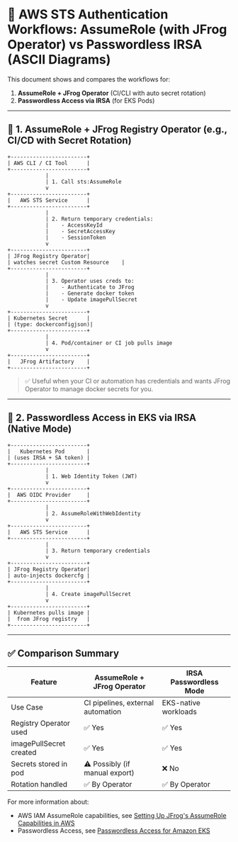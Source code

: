 # 🔄 AWS STS Authentication Workflows: AssumeRole (with JFrog Operator) vs Passwordless IRSA (ASCII Diagrams)

This document shows and compares the workflows for:

1. **AssumeRole + JFrog Operator** (CI/CLI with auto secret rotation)
2. **Passwordless Access via IRSA** (for EKS Pods)

---

## 🔐 1. AssumeRole + JFrog Registry Operator (e.g., CI/CD with Secret Rotation)

```text
+------------------------+
| AWS CLI / CI Tool      |
+------------------------+
            |
            | 1. Call sts:AssumeRole
            v
+------------------------+
|   AWS STS Service      |
+------------------------+
            |
            | 2. Return temporary credentials:
            |    - AccessKeyId
            |    - SecretAccessKey
            |    - SessionToken
            v
+------------------------+
| JFrog Registry Operator|
| watches secret Custom Resource    |
+------------------------+
            |
            | 3. Operator uses creds to:
            |    - Authenticate to JFrog
            |    - Generate docker token
            |    - Update imagePullSecret
            v
+------------------------+
| Kubernetes Secret      |
| (type: dockerconfigjson)|
+------------------------+
            |
            | 4. Pod/container or CI job pulls image
            v
+------------------------+
|   JFrog Artifactory    |
+------------------------+
```

> ✅ Useful when your CI or automation has credentials and wants JFrog Operator to manage docker secrets for you.

---

## 🔐 2. Passwordless Access in EKS via IRSA (Native Mode)

```text
+------------------------+
|   Kubernetes Pod       |
| (uses IRSA + SA token) |
+------------------------+
            |
            | 1. Web Identity Token (JWT)
            v
+------------------------+
|  AWS OIDC Provider     |
+------------------------+
            |
            | 2. AssumeRoleWithWebIdentity
            v
+------------------------+
|   AWS STS Service      |
+------------------------+
            |
            | 3. Return temporary credentials
            v
+------------------------+
| JFrog Registry Operator|
| auto-injects dockercfg |
+------------------------+
            |
            | 4. Create imagePullSecret
            v
+------------------------+
| Kubernetes pulls image |
|  from JFrog registry   |
+------------------------+
```

---

## ✅ Comparison Summary

| Feature                   | AssumeRole + JFrog Operator       | IRSA Passwordless Mode         |
|---------------------------|-----------------------------------|-------------------------------|
| Use Case                  | CI pipelines, external automation | EKS-native workloads         
| Registry Operator used    | ✅ Yes                             | ✅ Yes                         |
| imagePullSecret created   | ✅ Yes                             | ✅ Yes                         |
| Secrets stored in pod     | ⚠️ Possibly (if manual export)     | ❌ No                          |
| Rotation handled          | ✅ By Operator                     | ✅ By Operator                 |

For more information about:
- AWS IAM AssumeRole capabilities, see [Setting Up JFrog's AssumeRole Capabilities in AWS](https://jfrog.com/help/r/setting-up-jfrog-s-assumerole-capabilities-in-aws/artifactory-setting-up-jfrog-s-assumerole-capabilities-in-aws)
- Passwordless Access, see [Passwordless Access for Amazon EKS](https://jfrog.com/help/r/jfrog-installation-setup-documentation/passwordless-access-for-amazon-eks)
